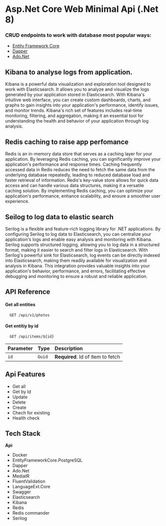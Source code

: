 
# Asp.Net Core Web Minimal Api (.Net 8)




 ### CRUD endpoints to work with database most popular ways:

 - [Entity Framework Core](https://learn.microsoft.com/en-us/ef/core/)
 - [Dapper](https://www.learndapper.com/)
 - [Ado.Net](https://learn.microsoft.com/en-us/dotnet/framework/data/adonet/ado-net-overview)

 ## Kibana to analyse logs from application.
 Kibana is a powerful data visualization and exploration tool designed to work with Elasticsearch. It allows you to analyze and visualize the logs generated by your application stored in Elasticsearch. With Kibana's intuitive web interface, you can create custom dashboards, charts, and graphs to gain insights into your application's performance, identify issues, and monitor trends. Kibana's rich set of features includes real-time monitoring, filtering, and aggregation, making it an essential tool for understanding the health and behavior of your application through log analysis.
 ## Redis caching to raise app perfomance
 Redis is an in-memory data store that serves as a caching layer for your application. By leveraging Redis caching, you can significantly improve your application's performance and response times. Caching frequently accessed data in Redis reduces the need to fetch the same data from the underlying database repeatedly, leading to reduced database load and faster retrieval of information. Redis's key-value store allows for quick data access and can handle various data structures, making it a versatile caching solution. By implementing Redis caching, you can optimize your application's performance, enhance scalability, and ensure a smoother user experience.
 ## Seilog to log data to elastic search
Serilog is a flexible and feature-rich logging library for .NET applications. By configuring Serilog to log data to Elasticsearch, you can centralize your application's logs and enable easy analysis and monitoring with Kibana. Serilog supports structured logging, allowing you to log data in a structured format, making it easier to search and filter logs in Elasticsearch. With Serilog's powerful sink for Elasticsearch, log events can be directly indexed into Elasticsearch, making them readily available for visualization and analysis in Kibana. This integration provides valuable insights into your application's behavior, performance, and errors, facilitating effective debugging and monitoring to ensure a robust and reliable application.


## API Reference

#### Get all entities

```http
  GET /api/v1/photos
```


#### Get entitiy by id

```http
  GET /api/items/${id}
```

| Parameter | Type     | Description                       |
| :-------- | :------- | :-------------------------------- |
| `id`      | `Guid` | **Required**. Id of item to fetch |




## Api Features

- Get all 
- Get by Id
- Update 
- Delete
- Create
- Chech for existing
- Health check


## Tech Stack

**Api** 
- Docker
- EntityFrameworkCore.PostgreSQL
- Dapper
- Ado.Net 
- MediatR 
- FluentValidation
- LanguageExt.Core
- Swagger
- Elasticsearch
- Kibana
- Redis
- Redis commander
- Serilog

